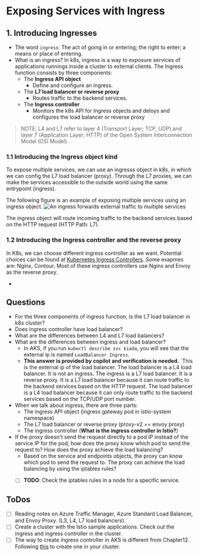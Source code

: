 # Exposing Services with Ingress

## 1. Introducing Ingresses

- The word `ingress`: 
  The act of going in or entering; the right to enter; a means or place of entering.
- What is an ingress? 
  In k8s, ingress is a way to exposure services of applications runnings inside a cluster to external clients. The Ingress function consists by three components:
  - The **Ingress API object**
    - Define and configure an ingress.
  - The **L7 load balancer or reverse proxy**
    - Routes traffic to the backend services.
  - The **Ingress controller**
    - Monitors the k8s API for Ingress objects and deloys and configures the load balancer or reverse proxy

> NOTE: L4 and L7 refer to layer 4 (Transport Layer; TCP, UDP) and layer 7 (Application Layer; HTTP) of the Open System Interconnection Model (OSI Model).

### 1.1 Introducing the Ingress object kind
To expose multiple services, we can use an ingresss object in k8s, in which we can config the L7 load balancer (proxy). Through the L7 proxies, we can make the services accessible to the outside world using the same entrypoint (ingress).

The following figure is an example of exposing multiple services using an ingress object.
![An ingress forwards external traffic to multiple services](https://drek4537l1klr.cloudfront.net/luksa3/v-15/Figures/12image001.png)

The ingress object will route incoming traffic to the backend services based on the HTTP request (HTTP Path: L7).

### 1.2 Introducing the Ingress controller and the reverse proxy
In K8s, we can choose different ingress controller as we want. Potential choices can be found at [Kubernetes Ingress Controllers](https://kubernetes.io/docs/concepts/services-networking/ingress-controllers/). Some exapmes are: Nginx, Contour. Most of these ingress controllers use Nginx and Envoy as the reverse proxy.

- 






## Questions
- For the three components of ingress function, is the L7 load balancer in k8s cluster?
- Does ingress controller have load balancer?
- What are the differences between L4 and L7 load balancers?
- What are the differences between ingress and load balancer?
  - In AKS, if you run `kubectl describe svc kiada`, you will see that the external ip is named `LoadBalancer Ingress`. 
  - **This answer is provided by copilot and verification is needed.**  `This is the external ip of the load balancer. The load balancer is a L4 load balancer. It is not an ingress. The ingress is a L7 load balancer. It is a reverse proxy. It is a L7 load balancer because it can route traffic to the backend services based on the HTTP request. The load balancer is a L4 load balancer because it can only route traffic to the backend services based on the TCP/UDP port number.
- When we talk about ingress, there are three parts:
  - The ingress API object (ingress gateway pod in istio-system namespace)
  - The L7 load balancer or reverse proxy (proxy-v2 == envoy proxy)
  - The ingress controller (**What is the ingress controller in Istio?**)
- If the proxy doesn't send the request directly to a pod IP instead of the service IP for the pod, how does the proxy know which pod to send the request to? How does the proxy achieve the load balancing? 
  - Based on the service and endpoints objects, the proxy can know which pod to send the request to. The proxy can achieve the load balancing by using the iptables rules? 
  - [ ] **TODO**: Check the iptables rules in a node for a specific service.


## ToDos
- [ ] Reading notes on Azure Traffic Manager, Azure Standard Load Balancer, and Envoy Proxy. (L3, L4, L7 load balancers).
- [ ] Create a cluster with the Istio sample applications. Check out the ingress and ingress controller in the cluster.
- [ ] The way to create ingress controller in AKS is different from Chapter12. Following [this](https://learn.microsoft.com/en-us/azure/aks/ingress-basic?tabs=azure-cli) to create one in your cluster.
